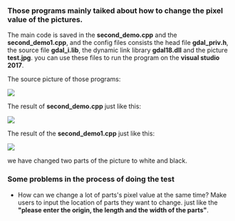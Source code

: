 ### Those programs mainly taiked about how to change the pixel value of the pictures.

The main code is saved in the **second_demo.cpp** and the **second_demo1.cpp**, and the config files consists the head file **gdal_priv.h**, the source file **gdal_i.lib**, the dynamic link library **gdal18.dll** and the picture **test.jpg**. you can use these files to run the program on the **visual studio 2017**. 

The source picture of those programs:

 ![](https://i.imgur.com/sjGVj9H.jpg)

The result of **second_demo.cpp** just like this: 

![](https://i.imgur.com/lDQcVKH.jpg)

The result of the **second_demo1.cpp** just like this:

![](https://i.imgur.com/Pp70ng9.jpg)

we have changed two parts of the picture to white and black.

### Some problems in the process of doing the test

+ How can we change a lot of parts's pixel value at the same time?    Make users to input the location  of  parts they want to change.  just like the **"please enter the origin, the length and the width of the parts"**.
